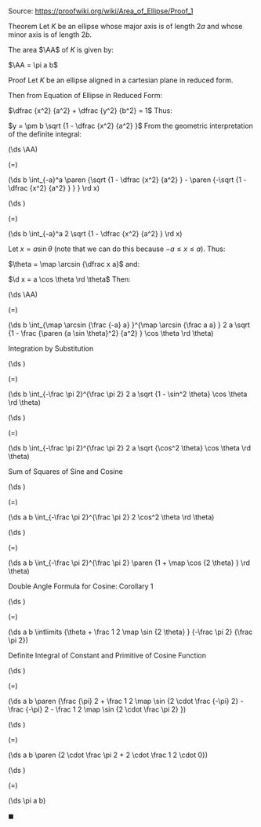 # 

Source: https://proofwiki.org/wiki/Area_of_Ellipse/Proof_1

Theorem
Let $K$ be an ellipse whose major axis is of length $2 a$ and whose minor axis is of length $2 b$.

The area $\AA$ of $K$ is given by:

$\AA = \pi a b$


Proof
Let $K$ be an ellipse aligned in a cartesian plane in reduced form.

Then from Equation of Ellipse in Reduced Form:

$\dfrac {x^2} {a^2} + \dfrac {y^2} {b^2} = 1$
Thus:

$y = \pm b \sqrt {1 - \dfrac {x^2} {a^2} }$
From the geometric interpretation of the definite integral:














\(\ds \AA\)

\(=\)







\(\ds b \int_{-a}^a \paren {\sqrt {1 - \dfrac {x^2} {a^2} } - \paren {-\sqrt {1 - \dfrac {x^2} {a^2} } } } \rd x\)




















\(\ds \)

\(=\)







\(\ds b \int_{-a}^a 2 \sqrt {1 - \dfrac {x^2} {a^2} } \rd x\)









Let $x = a \sin \theta$ (note that we can do this because $-a \le x \le a$).
Thus:

$\theta = \map \arcsin {\dfrac x a}$
and:

$\d x = a \cos \theta \rd \theta$
Then:














\(\ds \AA\)

\(=\)







\(\ds b \int_{\map \arcsin {\frac {-a} a} }^{\map \arcsin {\frac a a} } 2 a \sqrt {1 - \frac {\paren {a \sin \theta}^2} {a^2} } \cos \theta \rd \theta\)





Integration by Substitution














\(\ds \)

\(=\)







\(\ds b \int_{-\frac \pi 2}^{\frac \pi 2} 2 a \sqrt {1 - \sin^2 \theta} \cos \theta \rd \theta\)




















\(\ds \)

\(=\)







\(\ds b \int_{-\frac \pi 2}^{\frac \pi 2} 2 a \sqrt {\cos^2 \theta} \cos \theta \rd \theta\)





Sum of Squares of Sine and Cosine














\(\ds \)

\(=\)







\(\ds a b \int_{-\frac \pi 2}^{\frac \pi 2} 2 \cos^2 \theta \rd \theta\)




















\(\ds \)

\(=\)







\(\ds a b \int_{-\frac \pi 2}^{\frac \pi 2} \paren {1 + \map \cos {2 \theta} } \rd \theta\)





Double Angle Formula for Cosine: Corollary $1$














\(\ds \)

\(=\)







\(\ds a b \intlimits {\theta + \frac 1 2 \map \sin {2 \theta} } {-\frac \pi 2} {\frac \pi 2}\)





Definite Integral of Constant and Primitive of Cosine Function














\(\ds \)

\(=\)







\(\ds a b \paren {\frac {\pi} 2 + \frac 1 2 \map \sin {2 \cdot \frac {-\pi} 2} - \frac {-\pi} 2 - \frac 1 2 \map \sin {2 \cdot \frac \pi 2} }\)




















\(\ds \)

\(=\)







\(\ds a b \paren {2 \cdot \frac \pi 2 + 2 \cdot \frac 1 2 \cdot 0}\)




















\(\ds \)

\(=\)







\(\ds \pi a b\)









$\blacksquare$





